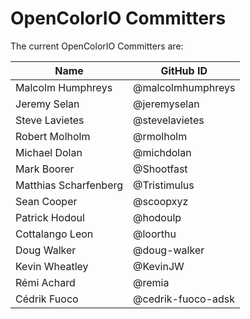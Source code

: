 <!-- SPDX-License-Identifier: CC-BY-4.0 -->
<!-- Copyright Contributors to the OpenColorIO project. -->

# OpenColorIO Committers

The current OpenColorIO Committers are:

| Name           | GitHub ID |
| -------------- | -----------------
| Malcolm Humphreys | @malcolmhumphreys |
| Jeremy Selan | @jeremyselan |
| Steve Lavietes | @stevelavietes |
| Robert Molholm | @rmolholm |
| Michael Dolan | @michdolan |
| Mark Boorer | @Shootfast |
| Matthias Scharfenberg | @Tristimulus |
| Sean Cooper | @scoopxyz
| Patrick Hodoul | @hodoulp
| Cottalango Leon | @loorthu
| Doug Walker | @doug-walker |
| Kevin Wheatley | @KevinJW |
| Rémi Achard | @remia |
| Cédrik Fuoco | @cedrik-fuoco-adsk |
